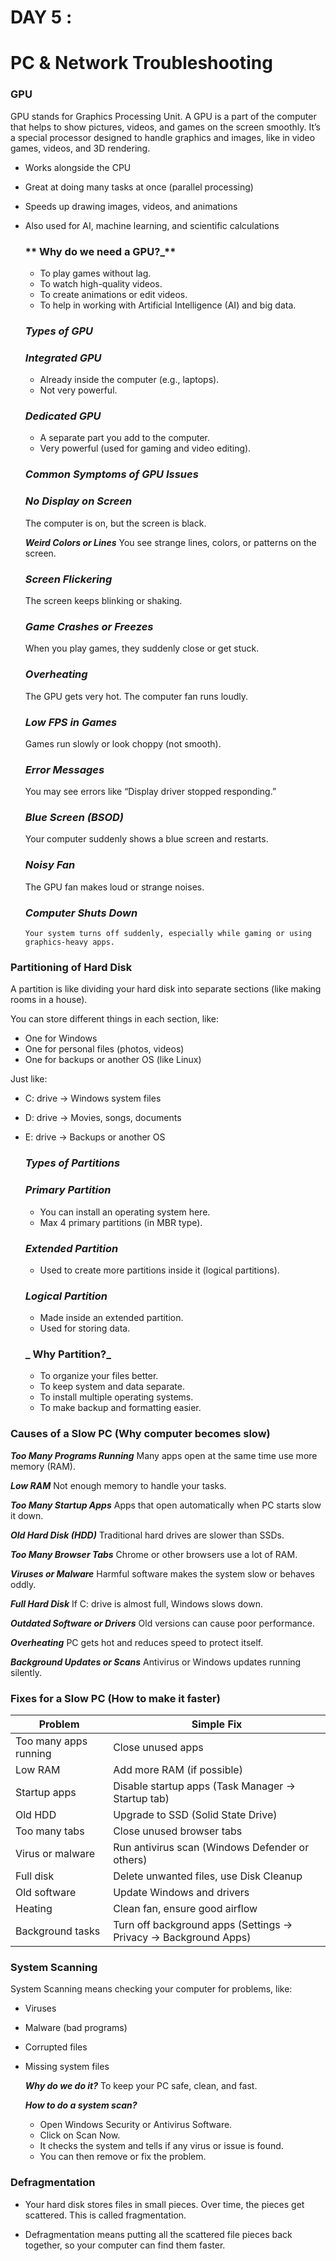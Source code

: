 # DAY 5 :

# PC & Network Troubleshooting

### GPU
GPU stands for Graphics Processing Unit. A GPU is a part of the computer that helps to show pictures, videos, and games on the screen smoothly. It’s a special processor designed to handle graphics and images, like in video games, videos, and 3D rendering.

* Works alongside the CPU
* Great at doing many tasks at once (parallel processing)
* Speeds up drawing images, videos, and animations
* Also used for AI, machine learning, and scientific calculations

  ### ** Why do we need a GPU?_**
  * To play games without lag.
  * To watch high-quality videos.
  * To create animations or edit videos.
  * To help in working with Artificial Intelligence (AI) and big data.

  ### **_Types of GPU_**

    ### **_Integrated GPU_**
    * Already inside the computer (e.g., laptops).
    * Not very powerful.

    ### **_Dedicated GPU_**
    * A separate part you add to the computer.
    * Very powerful (used for gaming and video editing).
      
  ### **_Common Symptoms of GPU Issues_**

    ### **_No Display on Screen_**
    The computer is on, but the screen is black.

    **_Weird Colors or Lines_**
    You see strange lines, colors, or patterns on the screen.

    ### **_Screen Flickering_**  
    The screen keeps blinking or shaking.

    ### **_Game Crashes or Freezes_**
    When you play games, they suddenly close or get stuck.

    ### **_Overheating_**
    The GPU gets very hot. The computer fan runs loudly.

    ### **_Low FPS in Games_**
    Games run slowly or look choppy (not smooth).

    ### **_Error Messages_**
    You may see errors like “Display driver stopped responding.”

    ### **_Blue Screen (BSOD)_**
    Your computer suddenly shows a blue screen and restarts.

    ### **_Noisy Fan_**
    The GPU fan makes loud or strange noises.

    ### **_Computer Shuts Down_**
      Your system turns off suddenly, especially while gaming or using graphics-heavy apps.

### Partitioning of Hard Disk
A partition is like dividing your hard disk into separate sections (like making rooms in a house).

You can store different things in each section, like:
* One for Windows
* One for personal files (photos, videos)
* One for backups or another OS (like Linux)

Just like:
* C: drive → Windows system files
* D: drive → Movies, songs, documents
* E: drive → Backups or another OS

  ### **_Types of Partitions_**
  
    ### **_Primary Partition_**
    * You can install an operating system here.
    * Max 4 primary partitions (in MBR type).

    ### **_Extended Partition_**
    * Used to create more partitions inside it (logical partitions).
      
    ### **_Logical Partition_**
    * Made inside an extended partition.
    * Used for storing data.

  ### **_ Why Partition?_**
  * To organize your files better.
  * To keep system and data separate.
  * To install multiple operating systems.
  * To make backup and formatting easier.

### Causes of a Slow PC (Why computer becomes slow)

  **_Too Many Programs Running_**
  Many apps open at the same time use more memory (RAM).

  **_Low RAM_**
  Not enough memory to handle your tasks.

  **_Too Many Startup Apps_**
  Apps that open automatically when PC starts slow it down.

  **_Old Hard Disk (HDD)_**
  Traditional hard drives are slower than SSDs.

  **_Too Many Browser Tabs_**
  Chrome or other browsers use a lot of RAM.

  **_Viruses or Malware_**
  Harmful software makes the system slow or behaves oddly.

  **_Full Hard Disk_**
  If C: drive is almost full, Windows slows down.

  **_Outdated Software or Drivers_**
  Old versions can cause poor performance.

  **_Overheating_**
  PC gets hot and reduces speed to protect itself.

  **_Background Updates or Scans_**
  Antivirus or Windows updates running silently.

### Fixes for a Slow PC (How to make it faster)

| Problem               | Simple Fix                                                      |
| --------------------- | --------------------------------------------------------------- |
| Too many apps running | Close unused apps                                               |
| Low RAM               | Add more RAM (if possible)                                      |
| Startup apps          | Disable startup apps (Task Manager → Startup tab)               |
| Old HDD               | Upgrade to SSD (Solid State Drive)                              |
| Too many tabs         | Close unused browser tabs                                       |
| Virus or malware      | Run antivirus scan (Windows Defender or others)                 |
| Full disk             | Delete unwanted files, use Disk Cleanup                         |
| Old software          | Update Windows and drivers                                      |
| Heating               | Clean fan, ensure good airflow                                  |
| Background tasks      | Turn off background apps (Settings → Privacy → Background Apps) |

### System Scanning
System Scanning means checking your computer for problems, like:
* Viruses
* Malware (bad programs)
* Corrupted files
* Missing system files

  **_Why do we do it?_**
  To keep your PC safe, clean, and fast.

  **_How to do a system scan?_**
  * Open Windows Security or Antivirus Software.
  * Click on Scan Now.
  * It checks the system and tells if any virus or issue is found.
  * You can then remove or fix the problem.

### Defragmentation
* Your hard disk stores files in small pieces. Over time, the pieces get scattered. This is called fragmentation.

* Defragmentation means putting all the scattered file pieces back together, so your computer can find them faster.
